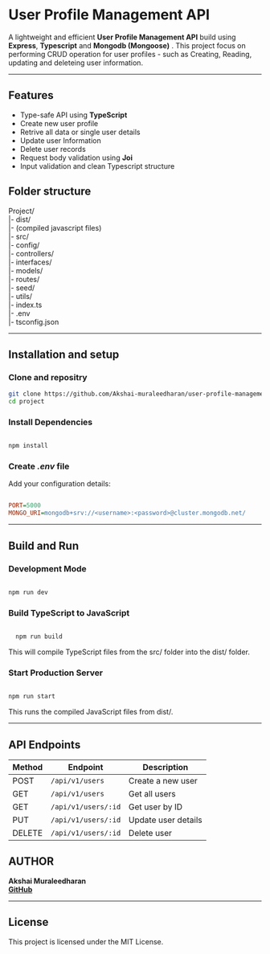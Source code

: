 
# User Profile Management API


A lightweight and efficient **User Profile Management API** build using **Express**, **Typescript** and **Mongodb (Mongoose)** . This project focus on performing CRUD operation for user profiles - such as Creating, Reading, updating and deleteing user information. 

-----

## Features
- Type-safe API using **TypeScript**
- Create new user profile
- Retrive all data or single user details
- Update user Information 
- Delete user records
- Request body validation using **Joi**
- Input validation and clean Typescript structure



## Folder structure

 Project/ <br/>
|- dist/<br/>
 |- (compiled javascript files)<br/>
|- src/<br/>
 |- config/<br/>
 |- controllers/<br/>
 |- interfaces/<br/>
 |- models/<br/>
 |- routes/<br/>
 |- seed/<br/>
 |- utils/<br/>
 |- index.ts<br/>
|- .env<br/>
|- tsconfig.json<br/>




----

## Installation and setup

### Clone and repositry
```bash
git clone https://github.com/Akshai-muraleedharan/user-profile-management-typescript.git
cd project

```

### Install Dependencies

```bash

npm install

```

### Create ***.env*** file 

Add your configuration details:

```ini

PORT=5000
MONGO_URI=mongodb+srv://<username>:<password>@cluster.mongodb.net/

```
------

## Build and Run

 ### Development Mode
  ``` bash

  npm run dev

  ```

  ### Build TypeScript to JavaScript

  ``` bash

    npm run build
  ```

  This will compile TypeScript files from the src/ folder into the dist/ folder.


### Start Production Server

``` bash

npm run start

```

This runs the compiled JavaScript files from dist/.

-------

## API Endpoints

| Method | Endpoint            | Description         |
| ------ | ------------------- | ------------------- |
| POST   | `/api/v1/users`     | Create a new user   |
| GET    | `/api/v1/users`     | Get all users       |
| GET    | `/api/v1/users/:id` | Get user by ID      |
| PUT    | `/api/v1/users/:id` | Update user details |
| DELETE | `/api/v1/users/:id` | Delete user         |


## AUTHOR

**Akshai Muraleedharan**<br/>
**[GitHub](https://github.com/Akshai-muraleedharan/)**<br/>


-----

## License

This project is licensed under the MIT License.